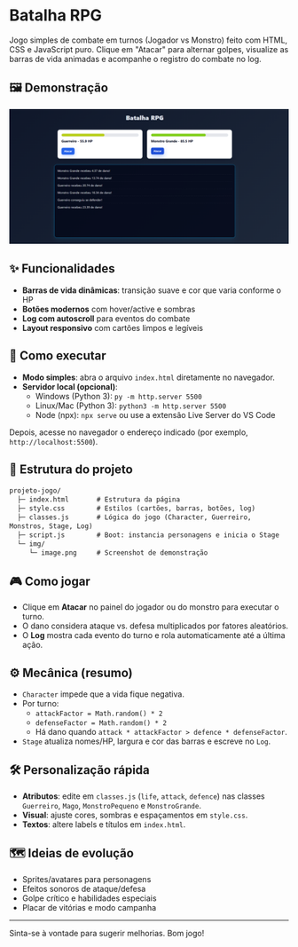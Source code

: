 # Batalha RPG

Jogo simples de combate em turnos (Jogador vs Monstro) feito com HTML, CSS e JavaScript puro. Clique em "Atacar" para alternar golpes, visualize as barras de vida animadas e acompanhe o registro do combate no log.

## 🖼️ Demonstração
![Demonstração do jogo](./img/image.png)

## ✨ Funcionalidades
- **Barras de vida dinâmicas**: transição suave e cor que varia conforme o HP
- **Botões modernos** com hover/active e sombras
- **Log com autoscroll** para eventos do combate
- **Layout responsivo** com cartões limpos e legíveis

## 🚀 Como executar
- **Modo simples**: abra o arquivo `index.html` diretamente no navegador.
- **Servidor local (opcional)**:
  - Windows (Python 3): `py -m http.server 5500`
  - Linux/Mac (Python 3): `python3 -m http.server 5500`
  - Node (npx): `npx serve` ou use a extensão Live Server do VS Code

Depois, acesse no navegador o endereço indicado (por exemplo, `http://localhost:5500`).

## 🧩 Estrutura do projeto
```
projeto-jogo/
  ├─ index.html       # Estrutura da página
  ├─ style.css        # Estilos (cartões, barras, botões, log)
  ├─ classes.js       # Lógica do jogo (Character, Guerreiro, Monstros, Stage, Log)
  ├─ script.js        # Boot: instancia personagens e inicia o Stage
  └─ img/
     └─ image.png     # Screenshot de demonstração
```

## 🎮 Como jogar
- Clique em **Atacar** no painel do jogador ou do monstro para executar o turno.
- O dano considera ataque vs. defesa multiplicados por fatores aleatórios.
- O **Log** mostra cada evento do turno e rola automaticamente até a última ação.

## ⚙️ Mecânica (resumo)
- `Character` impede que a vida fique negativa.
- Por turno:
  - `attackFactor = Math.random() * 2`
  - `defenseFactor = Math.random() * 2`
  - Há dano quando `attack * attackFactor > defence * defenseFactor`.
- `Stage` atualiza nomes/HP, largura e cor das barras e escreve no `Log`.

## 🛠️ Personalização rápida
- **Atributos**: edite em `classes.js` (`life`, `attack`, `defence`) nas classes `Guerreiro`, `Mago`, `MonstroPequeno` e `MonstroGrande`.
- **Visual**: ajuste cores, sombras e espaçamentos em `style.css`.
- **Textos**: altere labels e títulos em `index.html`.

## 🗺️ Ideias de evolução
- Sprites/avatares para personagens
- Efeitos sonoros de ataque/defesa
- Golpe crítico e habilidades especiais
- Placar de vitórias e modo campanha

---
Sinta-se à vontade para sugerir melhorias. Bom jogo!


